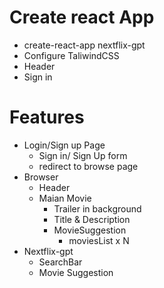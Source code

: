 # Create react App

- create-react-app nextflix-gpt
- Configure TaliwindCSS
- Header
- Sign in

# Features

- Login/Sign up Page
  - Sign in/ Sign Up form
  - redirect to browse page
- Browser
  - Header
  - Maian Movie
    - Trailer in background
    - Title & Description
    - MovieSuggestion
      - moviesList x N
- Nextflix-gpt
  - SearchBar
  - Movie Suggestion
